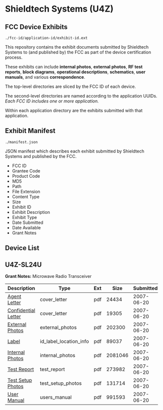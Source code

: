 # Shieldtech Systems (U4Z)
## FCC Device Exhibits

```
./fcc-id/application-id/exhibit-id.ext
```

This repository contains the exhibit documents submitted by Shieldtech Systems to (and published by) the FCC as part of the device certification process.

These exhibits can include **internal photos**, **external photos**, **RF test reports**, **block diagrams**, **operational descriptions**, **schematics**, **user manuals**, and various **correspondence**.

The top-level directories are sliced by the FCC ID of each device.

The second-level directories are named according to the application UUIDs. *Each FCC ID includes one or more application.*

Within each application directory are the exhibits submitted with that application. 

## Exhibit Manifest

```
./manifest.json
```

JSON manifest which describes each exhibit submitted by Shieldtech Systems and published by the FCC.

- FCC ID
- Grantee Code
- Product Code
- MD5
- Path
- File Extension
- Content Type
- Size
- Exhibit ID
- Exhibit Description
- Exhibit Type
- Date Submitted
- Date Available
- Grant Notes

## Device List
## U4Z-SL24U
**Grant Notes:** Microwave Radio Transceiver

| Description | Type | Ext | Size | Submitted | Available |
| ----------- | ---- | --- | ---- | --------- | --------- |
| [Agent Letter](U4Z-SL24U/0e69af7703abd2f46a14f72e93114940/805665.pdf) | cover_letter | pdf | 24434 | 2007-06-20 | 2007-06-20 |
| [Confidential Letter](U4Z-SL24U/0e69af7703abd2f46a14f72e93114940/805666.pdf) | cover_letter | pdf | 19305 | 2007-06-20 | 2007-06-20 |
| [External Photos](U4Z-SL24U/0e69af7703abd2f46a14f72e93114940/805667.pdf) | external_photos | pdf | 202300 | 2007-06-20 | 2007-06-20 |
| [Label](U4Z-SL24U/0e69af7703abd2f46a14f72e93114940/805668.pdf) | id_label_location_info | pdf | 89037 | 2007-06-20 | 2007-06-20 |
| [Internal Photos](U4Z-SL24U/0e69af7703abd2f46a14f72e93114940/805669.pdf) | internal_photos | pdf | 2081046 | 2007-06-20 | 2007-06-20 |
| [Test Report](U4Z-SL24U/0e69af7703abd2f46a14f72e93114940/805672.pdf) | test_report | pdf | 273982 | 2007-06-20 | 2007-06-20 |
| [Test Setup Photos](U4Z-SL24U/0e69af7703abd2f46a14f72e93114940/805673.pdf) | test_setup_photos | pdf | 131714 | 2007-06-20 | 2007-06-20 |
| [User Manual](U4Z-SL24U/0e69af7703abd2f46a14f72e93114940/805674.pdf) | users_manual | pdf | 991593 | 2007-06-20 | 2007-06-20 |
